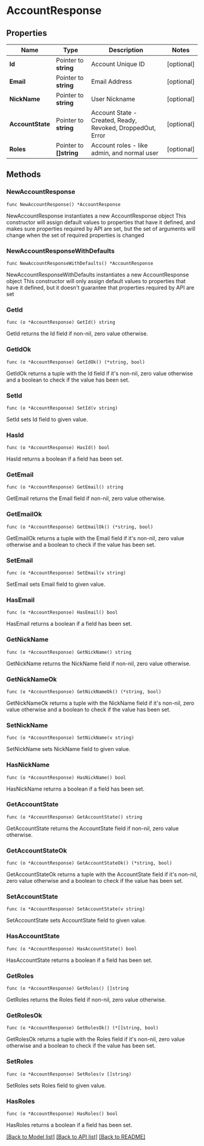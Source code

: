 # AccountResponse

## Properties

Name | Type | Description | Notes
------------ | ------------- | ------------- | -------------
**Id** | Pointer to **string** | Account Unique ID | [optional] 
**Email** | Pointer to **string** | Email Address | [optional] 
**NickName** | Pointer to **string** | User Nickname | [optional] 
**AccountState** | Pointer to **string** | Account State - Created, Ready, Revoked, DroppedOut, Error | [optional] 
**Roles** | Pointer to **[]string** | Account roles - like admin, and normal user | [optional] 

## Methods

### NewAccountResponse

`func NewAccountResponse() *AccountResponse`

NewAccountResponse instantiates a new AccountResponse object
This constructor will assign default values to properties that have it defined,
and makes sure properties required by API are set, but the set of arguments
will change when the set of required properties is changed

### NewAccountResponseWithDefaults

`func NewAccountResponseWithDefaults() *AccountResponse`

NewAccountResponseWithDefaults instantiates a new AccountResponse object
This constructor will only assign default values to properties that have it defined,
but it doesn't guarantee that properties required by API are set

### GetId

`func (o *AccountResponse) GetId() string`

GetId returns the Id field if non-nil, zero value otherwise.

### GetIdOk

`func (o *AccountResponse) GetIdOk() (*string, bool)`

GetIdOk returns a tuple with the Id field if it's non-nil, zero value otherwise
and a boolean to check if the value has been set.

### SetId

`func (o *AccountResponse) SetId(v string)`

SetId sets Id field to given value.

### HasId

`func (o *AccountResponse) HasId() bool`

HasId returns a boolean if a field has been set.

### GetEmail

`func (o *AccountResponse) GetEmail() string`

GetEmail returns the Email field if non-nil, zero value otherwise.

### GetEmailOk

`func (o *AccountResponse) GetEmailOk() (*string, bool)`

GetEmailOk returns a tuple with the Email field if it's non-nil, zero value otherwise
and a boolean to check if the value has been set.

### SetEmail

`func (o *AccountResponse) SetEmail(v string)`

SetEmail sets Email field to given value.

### HasEmail

`func (o *AccountResponse) HasEmail() bool`

HasEmail returns a boolean if a field has been set.

### GetNickName

`func (o *AccountResponse) GetNickName() string`

GetNickName returns the NickName field if non-nil, zero value otherwise.

### GetNickNameOk

`func (o *AccountResponse) GetNickNameOk() (*string, bool)`

GetNickNameOk returns a tuple with the NickName field if it's non-nil, zero value otherwise
and a boolean to check if the value has been set.

### SetNickName

`func (o *AccountResponse) SetNickName(v string)`

SetNickName sets NickName field to given value.

### HasNickName

`func (o *AccountResponse) HasNickName() bool`

HasNickName returns a boolean if a field has been set.

### GetAccountState

`func (o *AccountResponse) GetAccountState() string`

GetAccountState returns the AccountState field if non-nil, zero value otherwise.

### GetAccountStateOk

`func (o *AccountResponse) GetAccountStateOk() (*string, bool)`

GetAccountStateOk returns a tuple with the AccountState field if it's non-nil, zero value otherwise
and a boolean to check if the value has been set.

### SetAccountState

`func (o *AccountResponse) SetAccountState(v string)`

SetAccountState sets AccountState field to given value.

### HasAccountState

`func (o *AccountResponse) HasAccountState() bool`

HasAccountState returns a boolean if a field has been set.

### GetRoles

`func (o *AccountResponse) GetRoles() []string`

GetRoles returns the Roles field if non-nil, zero value otherwise.

### GetRolesOk

`func (o *AccountResponse) GetRolesOk() (*[]string, bool)`

GetRolesOk returns a tuple with the Roles field if it's non-nil, zero value otherwise
and a boolean to check if the value has been set.

### SetRoles

`func (o *AccountResponse) SetRoles(v []string)`

SetRoles sets Roles field to given value.

### HasRoles

`func (o *AccountResponse) HasRoles() bool`

HasRoles returns a boolean if a field has been set.


[[Back to Model list]](../README.md#documentation-for-models) [[Back to API list]](../README.md#documentation-for-api-endpoints) [[Back to README]](../README.md)


